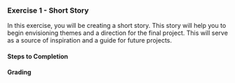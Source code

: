 ### Exercise 1 - Short Story

In this exercise, you will be creating a short story. This story will help you to begin envisioning themes and a direction for the final project. This will serve as a source of inspiration and a guide for future projects.

#### Steps to Completion

#### Grading



